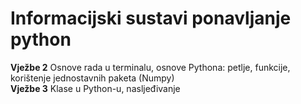 # Informacijski sustavi ponavljanje python
**Vježbe 2** Osnove rada u terminalu, osnove Pythona: petlje, funkcije, korištenje jednostavnih  paketa (Numpy) <br/>
**Vježbe 3** Klase u Python-u, nasljeđivanje
